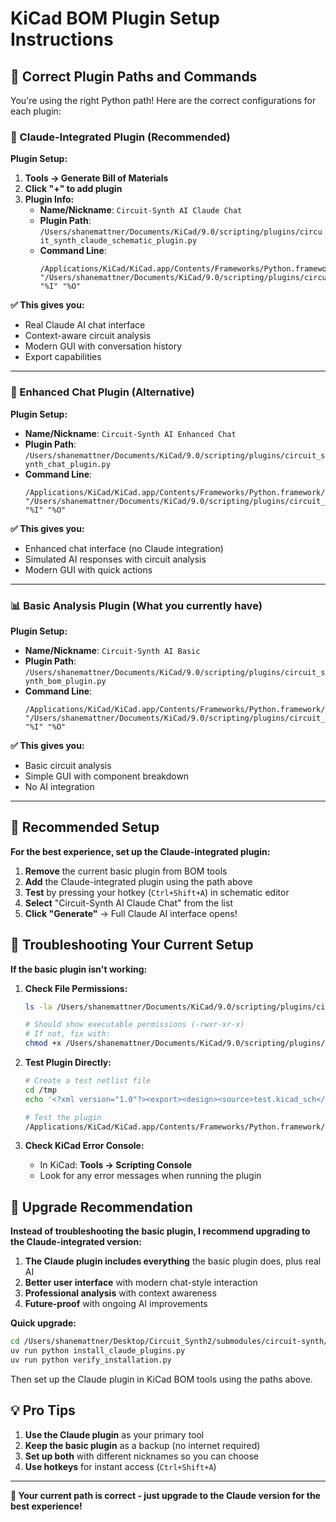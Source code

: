 # KiCad BOM Plugin Setup Instructions

## 🎯 Correct Plugin Paths and Commands

You're using the right Python path! Here are the correct configurations for each plugin:

### **🤖 Claude-Integrated Plugin (Recommended)**

**Plugin Setup:**
1. **Tools → Generate Bill of Materials**
2. **Click "+" to add plugin**
3. **Plugin Info:**
   - **Name/Nickname**: `Circuit-Synth AI Claude Chat`
   - **Plugin Path**: `/Users/shanemattner/Documents/KiCad/9.0/scripting/plugins/circuit_synth_claude_schematic_plugin.py`
   - **Command Line**: 
     ```
     /Applications/KiCad/KiCad.app/Contents/Frameworks/Python.framework/Versions/Current/bin/python3 "/Users/shanemattner/Documents/KiCad/9.0/scripting/plugins/circuit_synth_claude_schematic_plugin.py" "%I" "%O"
     ```

**✅ This gives you:**
- Real Claude AI chat interface
- Context-aware circuit analysis
- Modern GUI with conversation history
- Export capabilities

---

### **📱 Enhanced Chat Plugin (Alternative)**

**Plugin Setup:**
- **Name/Nickname**: `Circuit-Synth AI Enhanced Chat`
- **Plugin Path**: `/Users/shanemattner/Documents/KiCad/9.0/scripting/plugins/circuit_synth_chat_plugin.py`
- **Command Line**: 
  ```
  /Applications/KiCad/KiCad.app/Contents/Frameworks/Python.framework/Versions/Current/bin/python3 "/Users/shanemattner/Documents/KiCad/9.0/scripting/plugins/circuit_synth_chat_plugin.py" "%I" "%O"
  ```

**✅ This gives you:**
- Enhanced chat interface (no Claude integration)
- Simulated AI responses with circuit analysis
- Modern GUI with quick actions

---

### **📊 Basic Analysis Plugin (What you currently have)**

**Plugin Setup:**
- **Name/Nickname**: `Circuit-Synth AI Basic`
- **Plugin Path**: `/Users/shanemattner/Documents/KiCad/9.0/scripting/plugins/circuit_synth_bom_plugin.py`
- **Command Line**: 
  ```
  /Applications/KiCad/KiCad.app/Contents/Frameworks/Python.framework/Versions/Current/bin/python3 "/Users/shanemattner/Documents/KiCad/9.0/scripting/plugins/circuit_synth_bom_plugin.py" "%I" "%O"
  ```

**✅ This gives you:**
- Basic circuit analysis
- Simple GUI with component breakdown
- No AI integration

---

## 🚀 Recommended Setup

**For the best experience, set up the Claude-integrated plugin:**

1. **Remove** the current basic plugin from BOM tools
2. **Add** the Claude-integrated plugin using the path above
3. **Test** by pressing your hotkey (`Ctrl+Shift+A`) in schematic editor
4. **Select** "Circuit-Synth AI Claude Chat" from the list
5. **Click "Generate"** → Full Claude AI interface opens!

## 🔧 Troubleshooting Your Current Setup

**If the basic plugin isn't working:**

1. **Check File Permissions:**
   ```bash
   ls -la /Users/shanemattner/Documents/KiCad/9.0/scripting/plugins/circuit_synth_bom_plugin.py
   
   # Should show executable permissions (-rwxr-xr-x)
   # If not, fix with:
   chmod +x /Users/shanemattner/Documents/KiCad/9.0/scripting/plugins/circuit_synth_bom_plugin.py
   ```

2. **Test Plugin Directly:**
   ```bash
   # Create a test netlist file
   cd /tmp
   echo '<?xml version="1.0"?><export><design><source>test.kicad_sch</source></design><components></components><nets></nets></export>' > test.xml
   
   # Test the plugin
   /Applications/KiCad/KiCad.app/Contents/Frameworks/Python.framework/Versions/Current/bin/python3 "/Users/shanemattner/Documents/KiCad/9.0/scripting/plugins/circuit_synth_bom_plugin.py" test.xml output.txt
   ```

3. **Check KiCad Error Console:**
   - In KiCad: **Tools → Scripting Console**
   - Look for any error messages when running the plugin

## 🎯 Upgrade Recommendation

**Instead of troubleshooting the basic plugin, I recommend upgrading to the Claude-integrated version:**

1. **The Claude plugin includes everything** the basic plugin does, plus real AI
2. **Better user interface** with modern chat-style interaction
3. **Professional analysis** with context awareness
4. **Future-proof** with ongoing AI improvements

**Quick upgrade:**
```bash
cd /Users/shanemattner/Desktop/Circuit_Synth2/submodules/circuit-synth/kicad_plugins
uv run python install_claude_plugins.py
uv run python verify_installation.py
```

Then set up the Claude plugin in KiCad BOM tools using the paths above.

## 💡 Pro Tips

1. **Use the Claude plugin** as your primary tool
2. **Keep the basic plugin** as a backup (no internet required)
3. **Set up both** with different nicknames so you can choose
4. **Use hotkeys** for instant access (`Ctrl+Shift+A`)

---

**🎯 Your current path is correct - just upgrade to the Claude version for the best experience!**